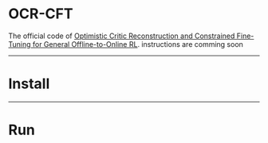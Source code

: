 # OCR-CFT
The official code of [Optimistic Critic Reconstruction and Constrained Fine-Tuning for General Offline-to-Online RL]().
instructions are comming soon
***
# Install

***
# Run
